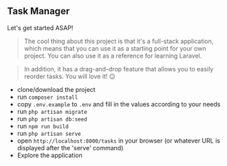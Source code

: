 ## Task Manager

Let's get started ASAP!

> The cool thing about this project is that it's a full-stack application, which means that you can use it as a starting point for your own project. You can also use it as a reference for learning Laravel.

> In addition, it has a drag-and-drop feature that allows you to easily reorder tasks. You will love it! 😉

- clone/download the project
- run `composer install`
- copy `.env.example` to `.env` and fill in the values according to your needs
- run `php artisan migrate`
- run `php artisan db:seed`
- run  `npm run build`
- run `php artisan serve`
- open `http://localhost:8000/tasks` in your browser (or whatever URL is displayed after the 'serve' command)
- Explore the application
